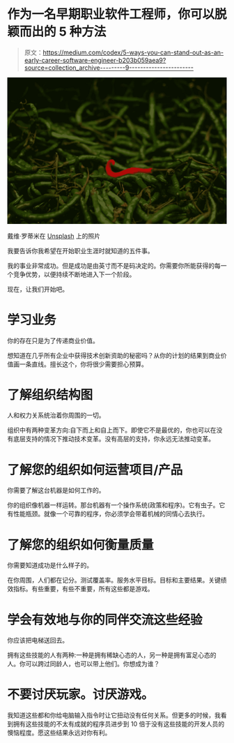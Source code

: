 # 作为一名早期职业软件工程师，你可以脱颖而出的 5 种方法

> 原文：<https://medium.com/codex/5-ways-you-can-stand-out-as-an-early-career-software-engineer-b203b059aea9?source=collection_archive---------9----------------------->

![](img/4d9b6c7597db35f4733f36c7597f46d1.png)

戴维·罗蒂米在 [Unsplash](https://unsplash.com/s/photos/stand-out?utm_source=unsplash&utm_medium=referral&utm_content=creditCopyText) 上的照片

我要告诉你我希望在开始职业生涯时就知道的五件事。

我的事业非常成功。但是成功是由英寸而不是码决定的。你需要你所能获得的每一个竞争优势，以便持续不断地进入下一个阶段。

现在，让我们开始吧。

# 学习业务

你的存在只是为了传递商业价值。

想知道在几乎所有企业中获得技术创新资助的秘密吗？从你的计划的结果到商业价值画一条直线。擅长这个，你将很少需要担心预算。

# 了解组织结构图

人和权力关系统治着你周围的一切。

组织中有两种变革方向:自下而上和自上而下。即使它不是最优的，你也可以在没有底层支持的情况下推动技术变革。没有高层的支持，你永远无法推动变革。

# 了解您的组织如何运营项目/产品

你需要了解这台机器是如何工作的。

你的组织像机器一样运转。那台机器有一个操作系统(政策和程序)。它有虫子。它有性能瓶颈。就像一个可靠的程序，你必须学会带着机械的同情心去执行。

# 了解您的组织如何衡量质量

你需要知道成功是什么样子的。

在你周围，人们都在记分。测试覆盖率。服务水平目标。目标和主要结果。关键绩效指标。有些重要，有些不重要，所有这些都是游戏。

# 学会有效地与你的同伴交流这些经验

你应该把电梯送回去。

拥有这些技能的人有两种:一种是拥有稀缺心态的人，另一种是拥有富足心态的人。你可以跨过同龄人，也可以带上他们。你想成为谁？

# 不要讨厌玩家。讨厌游戏。

我知道这些都和你给电脑输入指令时让它扭动没有任何关系。但更多的时候，我看到拥有这些技能的不太有成就的程序员进步到 10 倍于没有这些技能的开发人员的懊恼程度。愿这些结果永远对你有利。
